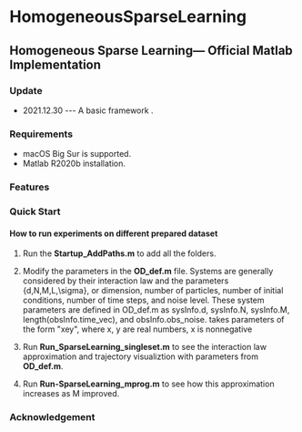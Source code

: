 # HomogeneousSparseLearning

## Homogeneous Sparse Learning&mdash; Official Matlab Implementation

### Update

- 2021.12.30 ---  A basic framework .

### Requirements

* macOS Big Sur is supported. 
* Matlab R2020b installation. 

### Features


### Quick Start


#### How to run experiments on different prepared dataset

1. Run the **Startup_AddPaths.m** to add all the folders.

2. Modify the parameters in the **OD_def.m** file.
   Systems are generally considered by their interaction law and the parameters {d,N,M,L,\sigma}, or dimension, number of particles, number of initial conditions, number of time steps, and noise level. These system parameters are defined in OD_def.m as sysInfo.d, sysInfo.N, sysInfo.M, length(obsInfo.time_vec), and obsInfo.obs_noise. takes parameters of the form "xey", where x, y are real numbers, x is nonnegative
   
3. Run **Run_SparseLearning_singleset.m** to see the interaction law approximation and trajectory visualiztion with parameters from **OD_def.m**.

4. Run **Run-SparseLearning_mprog.m** to see how this approximation increases as M improved.

### Acknowledgement

